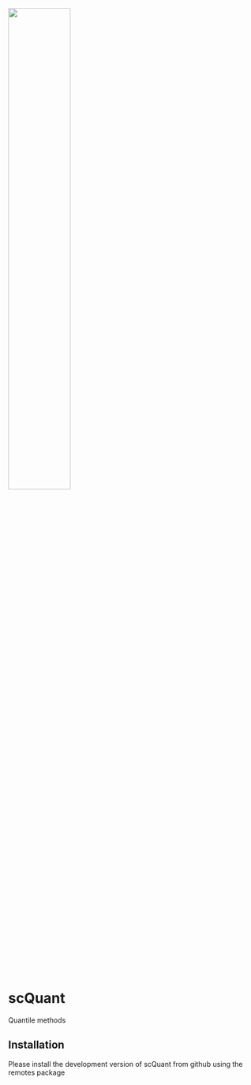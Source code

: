  <img src="[https://user-images.githubusercontent.com/16319829/81180309-2b51f000-8fee-11ea-8a78-ddfe8c3412a7.png](https://user-images.githubusercontent.com/52276989/229894417-bb5e978c-cb1d-4606-8d2c-1b82c137e52e.png)" width=50% height=50%>
 

# scQuant
Quantile methods


## Installation
Please install the development version of scQuant from github using the remotes package 


